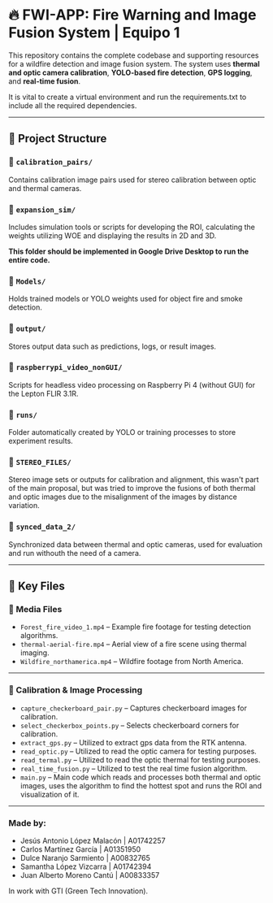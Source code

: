 # 🔥 FWI-APP: Fire Warning and Image Fusion System | Equipo 1

This repository contains the complete codebase and supporting resources for a wildfire detection and image fusion system. The system uses **thermal and optic camera calibration**, **YOLO-based fire detection**, **GPS logging**, and **real-time fusion**.  

It is vital to create a virtual environment and run the requirements.txt to include all the required dependencies.

---

## 📁 Project Structure

### 📂 `calibration_pairs/`
Contains calibration image pairs used for stereo calibration between optic and thermal cameras.

### 📂 `expansion_sim/`
Includes simulation tools or scripts for developing the ROI, calculating the weights utilizing WOE and displaying the results in 2D and 3D.

**This folder should be implemented in Google Drive Desktop to run the entire code.**

### 📂 `Models/`
Holds trained models or YOLO weights used for object fire and smoke detection.

### 📂 `output/`
Stores output data such as predictions, logs, or result images.

### 📂 `raspberrypi_video_nonGUI/`
Scripts for headless video processing on Raspberry Pi 4 (without GUI) for the Lepton FLIR 3.1R.

### 📂 `runs/`
Folder automatically created by YOLO or training processes to store experiment results.

### 📂 `STEREO_FILES/`
Stereo image sets or outputs for calibration and alignment, this wasn't part of the main proposal, but was tried to improve the fusions of both thermal and optic images due to the misalignment of the images by distance variation.

### 📂 `synced_data_2/`
Synchronized data between thermal and optic cameras, used for evaluation and run withouth the need of a camera.

---

## 📄 Key Files

### 🎥 Media Files
- `Forest_fire_video_1.mp4` – Example fire footage for testing detection algorithms.
- `thermal-aerial-fire.mp4` – Aerial view of a fire scene using thermal imaging.
- `Wildfire_northamerica.mp4` – Wildfire footage from North America.

---

### 🧪 Calibration & Image Processing
- `capture_checkerboard_pair.py` – Captures checkerboard images for calibration.
- `select_checkerbox_points.py` – Selects checkerboard corners for calibration.
- `extract_gps.py` – Utilized to extract gps data from the RTK antenna.
- `read_optic.py` – Utilized to read the optic camera for testing purposes.
- `read_termal.py` – Utilized to read the optic thermal for testing purposes.
- `real_time_fusion.py` – Utilized to test the real time fusion algorithm.
- `main.py` – Main code which reads and processes both thermal and optic images, uses the algorithm to find the hottest spot and runs the ROI and visualization of it.

---

### Made by:
- Jesús Antonio López Malacón | A01742257
- Carlos Martínez García | A01351950
- Dulce Naranjo Sarmiento | A00832765
- Samantha López Vizcarra | A01742394
- Juan Alberto Moreno Cantú | A00833357  

In work with GTI (Green Tech Innovation).